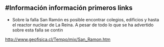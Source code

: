 #Información información primeros links
-
- Sobre la falla San Ramón es posible encontrar colegios, edificios y hasta el reactor nuclear de La Reina. A pesar de todo lo que se ha advertido sobre esta falla se contin



http://www.geofisica.cl/Tempo/mix/San_Ramon.htm
